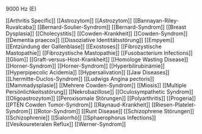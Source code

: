 9000 Hz (E)

[[Arthritis Specific]]
[[Astrozytom]]
[[Astrozytom]]
[[Bannayan-Riley-Ruvalcaba]]
[[Bernard-Soulier-Syndrom]]
[[Bernard-Syndrom]]
[[Breast Dysplasia]]
[[Cholecystitis]]
[[Cowden-Krankheit]]
[[Cowden-Syndrom]]
[[Dementia praecox]]
[[Dissoziative Identitätsstörung]]
[[Empyem]]
[[Entzündung der Gallenblase]]
[[Exostoses]]
[[Fibrozystische Mastopathie]]
[[Fibrozystische Mastopathie]]
[[Fusobacterium Infections]]
[[Gliom]]
[[Graft-versus-Host-Krankheit]]
[[Homologe Wasting Disease]]
[[Horner-Syndrom]]
[[Horner-Syndrom]]
[[Hyperbilirubinämie]]
[[Hyperpipecolic Acidemia]]
[[Hypersalivation]]
[[Jaw Diseases]]
[[Lhermitte-Duclos-Syndrom]]
[[Ludwigs Angina pectoris]]
[[Mammadysplasie]]
[[Mehrere Cowden-Syndrom]]
[[Miosis]]
[[Multiple Persönlichkeitsstörung]]
[[Nekrobazillose]]
[[Oculosympathetic Syndrom]]
[[Oligoastrozytom]]
[[Peroxisomale Störungen]]
[[Polyarthritis]]
[[Progeria]]
[[PTEN Cowden Tumor-Syndrom]]
[[Raynaud-Krankheit]]
[[Riesen-Platelet-Syndrom]]
[[Rotor-Syndrom]]
[[Runt Disease]]
[[Schizophrene Störungen]]
[[Schizophrenie]]
[[Sialorrhö]]
[[Sphaerophorus Infections]]
[[Vesikoureteralen Reflux]]
[[Werner-Syndrom]]
